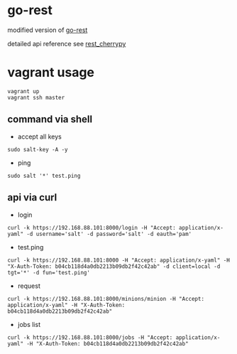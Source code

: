 # go-rest

modified version of [go-rest](https://github.com/r3labs/go-salt)

detailed api reference see [rest_cherrypy](https://docs.saltstack.com/en/latest/ref/netapi/all/salt.netapi.rest_cherrypy.html)


# vagrant usage

```
vagrant up
vagrant ssh master
```

## command via shell


- accept all keys

```
sudo salt-key -A -y
```
- ping

```
sudo salt '*' test.ping
```

## api via curl

- login

```
curl -k https://192.168.88.101:8000/login -H "Accept: application/x-yaml" -d username='salt' -d password='salt' -d eauth='pam'
```

- test.ping

```
curl -k https://192.168.88.101:8000 -H "Accept: application/x-yaml" -H "X-Auth-Token: b04cb118d4a0db2213b09db2f42c42ab" -d client=local -d tgt='*' -d fun='test.ping'
```

- request

```
curl -k https://192.168.88.101:8000/minions/minion -H "Accept: application/x-yaml" -H "X-Auth-Token: b04cb118d4a0db2213b09db2f42c42ab"
```

- jobs list

```
curl -k https://192.168.88.101:8000/jobs -H "Accept: application/x-yaml" -H "X-Auth-Token: b04cb118d4a0db2213b09db2f42c42ab"
```


